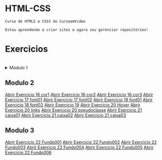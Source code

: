 # HTML-CSS
    Curso de HTML5 e CSS3 do CursoemVideo

    Estou aprendendo a criar sites e agora vou gerenciar repositórios!
 
 <h1>Exercicios</h1><br>
    <details>
        <summary>Modulo 1</summary>
            <ul>
                <li><a href="https://harrymanofi.github.io/HTML-CSS/exercicios/modulo 1/ex001 - hello world/index.html"> Abrir Exercicio 1</a>
                </li>
                <li><a href="https://harrymanofi.github.io/HTML-CSS/exercicios/modulo 1/ex002 - paragrafos e quebras de linha/index.html"> Abrir Exercicio 2</a>
                </li>
                <li><a href="https://harrymanofi.github.io/HTML-CSS/exercicios/modulo 1/ex003 - inserindo imagens/index.html"> Abrir Exercicio 3</a>
                </li>
                <li><a href="https://harrymanofi.github.io/HTML-CSS/exercicios/modulo 1/ex004 - inserindo favicon/index.html"> Abrir Exercicio 4</a>
                </li>
                <li><a href="https://harrymanofi.github.io/HTML-CSS/exercicios/modulo 1/ex006 - hierarquia de titulos h1/index.html"> Abrir Exercicio 6</a>
                </li>
                <li><a href="https://harrymanofi.github.io/HTML-CSS/exercicios/modulo 1/ex007 - pode ignorar/index.html"> Abrir Exercicio 7</a>
                </li>
                <li><a href="https://harrymanofi.github.io/HTML-CSS/exercicios/modulo 1/ex008a - formatacoes de texto 1/index.html"> Abrir Exercicio 8a</a>
                </li>
                <li><a href="https://harrymanofi.github.io/HTML-CSS/exercicios/modulo 1/ex008b - formatacoes de texto 2/index.html"> Abrir Exercicio 8b</a>
                </li>
                <li><a href="https://harrymanofi.github.io/HTML-CSS/exercicios/modulo 1/ex009 - inserindo listas/index.html"> Abrir Exercicio 9</a>
                </li>
                <li><a href="https://harrymanofi.github.io/HTML-CSS/exercicios/modulo 1/ex010 - links externos - internos - download/index.html"> Abrir Exercicio 10</a>
                </li>
                <li><a href="https://harrymanofi.github.io/HTML-CSS/exercicios/modulo 1/ex010 - links externos - internos - download/pag002.html"> Abrir Exercicio 10 pag2</a></li>
                <li><a href="https://harrymanofi.github.io/HTML-CSS/exercicios/modulo 1/ex011 - inserir áudios e imagens dinamicas/index.html"> Abrir Exercicio 11</a></li>
                <li><a href="https://harrymanofi.github.io/HTML-CSS/exercicios/modulo 1/ex012 - inserir vídeos/index.html"> Abrir Exercicio 12</a></li>
                <li><a href="https://harrymanofi.github.io/HTML-CSS/exercicios/modulo 1/ex013 - css inline/index.html"> Abrir Exercicio 13</a></li>
                <li><a href="https://harrymanofi.github.io/HTML-CSS/exercicios/modulo 1/ex014 - css interno/index.html"> Abrir Exercicio 14</a></li>
                <li><a href="https://harrymanofi.github.io/HTML-CSS/exercicios/modulo 1/ex015 - css externo/index.html"> Abrir Exercicio 15</a></li>
                <li><a href="https://harrymanofi.github.io/HTML-CSS/exercicios/modulo 1/ex015 - css externo/pagina02.html"> Abrir Exercicio 15 Pag2</a></li><br>
            </ul>
        </details>        
    <h2>Modulo 2</h2>
        <a href="https://harrymanofi.github.io/HTML-CSS/exercicios/modulo 2/ex016 - representando cores/cor01.html"> Abrir Exercicio 16 cor1</a>
        <a href="https://harrymanofi.github.io/HTML-CSS/exercicios/modulo 2/ex016 - representando cores/cor02.html"> Abrir Exercicio 16 cor2</a>
        <a href="https://harrymanofi.github.io/HTML-CSS/exercicios/modulo 2/ex016 - representando cores/cor03.html"> Abrir Exercicio 16 cor3</a>
        <a href="https://harrymanofi.github.io/HTML-CSS/exercicios/modulo 2/ex017 - Famílias de fonte com CSS/font01.html"> Abrir Exercicio 17 font01</a>
        <a href="https://harrymanofi.github.io/HTML-CSS/exercicios/modulo 2/ex017 - Famílias de fonte com CSS/font02.html"> Abrir Exercicio 17 font02</a>
        <a href="https://harrymanofi.github.io/HTML-CSS/exercicios/modulo 2/ex018 - Usando Google Fonts/font01.html"> Abrir Exercicio 18 font01</a>
        <a href="https://harrymanofi.github.io/HTML-CSS/exercicios/modulo 2/ex018 - Usando Google Fonts/font02.html"> Abrir Exercicio 18 font02</a>
        <a href="https://harrymanofi.github.io/HTML-CSS/exercicios/modulo 2/ex019 - Usando o id e o class com CSS/seletor01.html"> Abrir Exercicio 19</a>
        <a href="https://harrymanofi.github.io/HTML-CSS/exercicios/modulo 2/ex020 - pseudo-classes e pseudo-elementosem CSS/hover.html"> Abrir Exercicio 20 Hover</a>
        <a href="https://harrymanofi.github.io/HTML-CSS/exercicios/modulo 2/ex020 - pseudo-classes e pseudo-elementosem CSS/links.html"> Abrir Exercicio 20 links</a>
        <a href="https://harrymanofi.github.io/HTML-CSS/exercicios/modulo 2/ex020 - pseudo-classes e pseudo-elementosem CSS/pseudoclasse.html"> Abrir Exercicio 20 pseudoclasse</a>
        <a href="https://harrymanofi.github.io/HTML-CSS/exercicios/modulo 2/ex21 - box-level e bordas decoradas/caixa01.html"> Abrir Exercicio 21 caixa01</a>
        <a href="https://harrymanofi.github.io/HTML-CSS/exercicios/modulo 2/ex21 - box-level e bordas decoradas/caixa02.html"> Abrir Exercicio 21 caixa02</a>
        <a href="https://harrymanofi.github.io/HTML-CSS/exercicios/modulo 2/ex21 - box-level e bordas decoradas/caixa03.html"> Abrir Exercicio 21 caixa03</a><br>
    <h2>Modulo 3</h2>
        <a href="https://harrymanofi.github.io/HTML-CSS/exercicios/modulo 3/ex22/fundo001.html"> Abrir Exercicio 22 Fundo001</a>
        <a href="https://harrymanofi.github.io/HTML-CSS/exercicios/modulo 3/ex22/fundo002.html"> Abrir Exercicio 22 Fundo002</a>
        <a href="https://harrymanofi.github.io/HTML-CSS/exercicios/modulo 3/ex22/fundo003.html"> Abrir Exercicio 22 Fundo003</a>
        <a href="https://harrymanofi.github.io/HTML-CSS/exercicios/modulo 3/ex22/fundo004.html"> Abrir Exercicio 22 Fundo004</a>
        <a href="https://harrymanofi.github.io/HTML-CSS/exercicios/modulo 3/ex22/fundo005.html"> Abrir Exercicio 22 Fundo005</a>
        <a href="https://harrymanofi.github.io/HTML-CSS/exercicios/modulo 3/ex22/fundo006.html"> Abrir Exercicio 22 Fundo006</a>